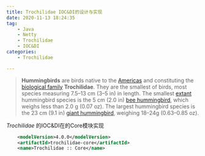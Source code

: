 ```yaml
---
title: Trochilidae IOC&DI的设计与实现
date: 2020-11-13 18:24:35
tag: 
    - Java
	- Netty
    - Trochilidae
	- IOC&DI
categories: 
    - Trochilidae

---
```


> **Hummingbirds** are birds native to the [Americas](https://en.wikipedia.org/wiki/Americas) and constituting the [biological family](https://en.wikipedia.org/wiki/Family_(biology)) **Trochilidae**. They are the smallest of birds, most species measuring 7.5–13 cm (3–5 in) in length. The smallest [extant](https://en.wikipedia.org/wiki/Extant_taxon) hummingbird species is the 5 cm (2.0 in) [bee hummingbird](https://en.wikipedia.org/wiki/Bee_hummingbird), which weighs less than 2.0 g (0.07 oz). The largest hummingbird species is the 23 cm (9.1 in) [giant hummingbird](https://en.wikipedia.org/wiki/Giant_hummingbird), weighing 18–24g (0.63–0.85 oz).

*Trochilidae* 的IOC&DI在的Core模块实现

```xml
    <modelVersion>4.0.0</modelVersion>
    <artifactId>trochilidae-core</artifactId>
    <name>Trochilidae :: Core</name>
```

<!-- more -->

